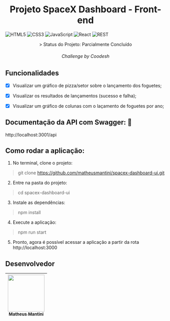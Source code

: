 <h1 align="center"> Projeto SpaceX Dashboard - Front-end </h1>

![HTML5](https://img.shields.io/badge/html5-%23E34F26.svg?style=for-the-badge&logo=html5&logoColor=white)
![CSS3](https://img.shields.io/badge/css3-%231572B6.svg?style=for-the-badge&logo=css3&logoColor=white)
![JavaScript](https://img.shields.io/badge/javascript-%23323330.svg?style=for-the-badge&logo=javascript&logoColor=%23F7DF1E)
![React](https://img.shields.io/badge/react-%2320232a.svg?style=for-the-badge&logo=react&logoColor=%2361DAFB)
![REST](https://img.shields.io/badge/REST%20API-%231572B6.svg?style=for-the-badge)

    
<p align="center">> Status do Projeto: Parcialmente Concluído </p>
<h6 align="center"> <i>Challenge by Coodesh</i></h6>
    
## Funcionalidades

- [x] Visualizar um gráfico de pizza/setor sobre o lançamento dos foguetes;
- [x] Visualizar os resultados de lançamentos (sucesso e falha);
- [x] Visualizar um gráfico de colunas com o laçamento de foguetes por ano;


## Documentação da API com Swagger: :page_facing_up:	
http://localhost:3001/api

## Como rodar a aplicação:

1. No terminal, clone o projeto:
> git clone https://github.com/matheusmantini/spacex-dashboard-ui.git

2. Entre na pasta do projeto:
> cd spacex-dashboard-ui

3. Instale as dependências:
> npm install

4. Execute a aplicação:
> npm run start

5. Pronto, agora é possível acessar a aplicação a partir da rota http://localhost:3000

## Desenvolvedor

| [<img src="https://avatars.githubusercontent.com/u/71985890?v=4" width=115 > <br> <sub> Matheus Mantini </sub>](https://github.com/matheusmantini) |
| :------------------------------------------------------------------------------------------------------------------------------------------------: |
